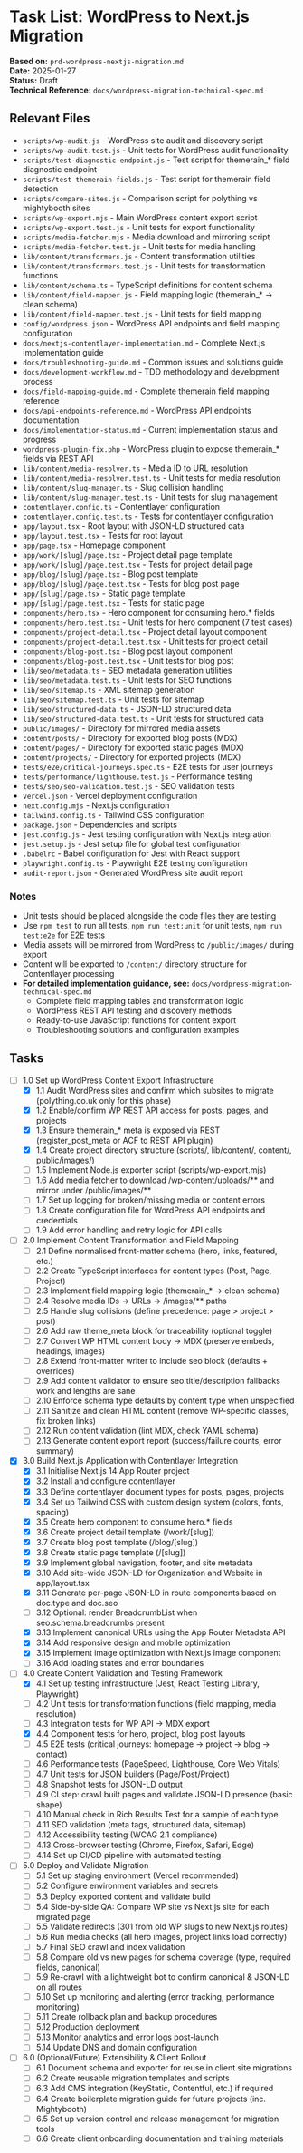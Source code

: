 # Task List: WordPress to Next.js Migration

**Based on:** `prd-wordpress-nextjs-migration.md`  
**Date:** 2025-01-27  
**Status:** Draft  
**Technical Reference:** `docs/wordpress-migration-technical-spec.md`  

## Relevant Files

- `scripts/wp-audit.js` - WordPress site audit and discovery script
- `scripts/wp-audit.test.js` - Unit tests for WordPress audit functionality
- `scripts/test-diagnostic-endpoint.js` - Test script for themerain_* field diagnostic endpoint
- `scripts/test-themerain-fields.js` - Test script for themerain field detection
- `scripts/compare-sites.js` - Comparison script for polything vs mightybooth sites
- `scripts/wp-export.mjs` - Main WordPress content export script
- `scripts/wp-export.test.js` - Unit tests for export functionality
- `scripts/media-fetcher.mjs` - Media download and mirroring script
- `scripts/media-fetcher.test.js` - Unit tests for media handling
- `lib/content/transformers.js` - Content transformation utilities
- `lib/content/transformers.test.js` - Unit tests for transformation functions
- `lib/content/schema.ts` - TypeScript definitions for content schema
- `lib/content/field-mapper.js` - Field mapping logic (themerain_* → clean schema)
- `lib/content/field-mapper.test.js` - Unit tests for field mapping
- `config/wordpress.json` - WordPress API endpoints and field mapping configuration
- `docs/nextjs-contentlayer-implementation.md` - Complete Next.js implementation guide
- `docs/troubleshooting-guide.md` - Common issues and solutions guide
- `docs/development-workflow.md` - TDD methodology and development process
- `docs/field-mapping-guide.md` - Complete themerain field mapping reference
- `docs/api-endpoints-reference.md` - WordPress API endpoints documentation
- `docs/implementation-status.md` - Current implementation status and progress
- `wordpress-plugin-fix.php` - WordPress plugin to expose themerain_* fields via REST API
- `lib/content/media-resolver.ts` - Media ID to URL resolution
- `lib/content/media-resolver.test.ts` - Unit tests for media resolution
- `lib/content/slug-manager.ts` - Slug collision handling
- `lib/content/slug-manager.test.ts` - Unit tests for slug management
- `contentlayer.config.ts` - Contentlayer configuration
- `contentlayer.config.test.ts` - Tests for contentlayer configuration
- `app/layout.tsx` - Root layout with JSON-LD structured data
- `app/layout.test.tsx` - Tests for root layout
- `app/page.tsx` - Homepage component
- `app/work/[slug]/page.tsx` - Project detail page template
- `app/work/[slug]/page.test.tsx` - Tests for project detail page
- `app/blog/[slug]/page.tsx` - Blog post template
- `app/blog/[slug]/page.test.tsx` - Tests for blog post page
- `app/[slug]/page.tsx` - Static page template
- `app/[slug]/page.test.tsx` - Tests for static page
- `components/hero.tsx` - Hero component for consuming hero.* fields
- `components/hero.test.tsx` - Unit tests for hero component (7 test cases)
- `components/project-detail.tsx` - Project detail layout component
- `components/project-detail.test.tsx` - Unit tests for project detail
- `components/blog-post.tsx` - Blog post layout component
- `components/blog-post.test.tsx` - Unit tests for blog post
- `lib/seo/metadata.ts` - SEO metadata generation utilities
- `lib/seo/metadata.test.ts` - Unit tests for SEO functions
- `lib/seo/sitemap.ts` - XML sitemap generation
- `lib/seo/sitemap.test.ts` - Unit tests for sitemap
- `lib/seo/structured-data.ts` - JSON-LD structured data
- `lib/seo/structured-data.test.ts` - Unit tests for structured data
- `public/images/` - Directory for mirrored media assets
- `content/posts/` - Directory for exported blog posts (MDX)
- `content/pages/` - Directory for exported static pages (MDX)
- `content/projects/` - Directory for exported projects (MDX)
- `tests/e2e/critical-journeys.spec.ts` - E2E tests for user journeys
- `tests/performance/lighthouse.test.js` - Performance testing
- `tests/seo/seo-validation.test.js` - SEO validation tests
- `vercel.json` - Vercel deployment configuration
- `next.config.mjs` - Next.js configuration
- `tailwind.config.ts` - Tailwind CSS configuration
- `package.json` - Dependencies and scripts
- `jest.config.js` - Jest testing configuration with Next.js integration
- `jest.setup.js` - Jest setup file for global test configuration
- `.babelrc` - Babel configuration for Jest with React support
- `playwright.config.ts` - Playwright E2E testing configuration
- `audit-report.json` - Generated WordPress site audit report

### Notes

- Unit tests should be placed alongside the code files they are testing
- Use `npm test` to run all tests, `npm run test:unit` for unit tests, `npm run test:e2e` for E2E tests
- Media assets will be mirrored from WordPress to `/public/images/` during export
- Content will be exported to `/content/` directory structure for Contentlayer processing
- **For detailed implementation guidance, see:** `docs/wordpress-migration-technical-spec.md`
  - Complete field mapping tables and transformation logic
  - WordPress REST API testing and discovery methods
  - Ready-to-use JavaScript functions for content export
  - Troubleshooting solutions and configuration examples

## Tasks

- [ ] 1.0 Set up WordPress Content Export Infrastructure
  - [x] 1.1 Audit WordPress sites and confirm which subsites to migrate (polything.co.uk only for this phase)
  - [x] 1.2 Enable/confirm WP REST API access for posts, pages, and projects
  - [x] 1.3 Ensure themerain_* meta is exposed via REST (register_post_meta or ACF to REST API plugin)
  - [x] 1.4 Create project directory structure (scripts/, lib/content/, content/, public/images/)
  - [ ] 1.5 Implement Node.js exporter script (scripts/wp-export.mjs)
  - [ ] 1.6 Add media fetcher to download /wp-content/uploads/** and mirror under /public/images/**
  - [ ] 1.7 Set up logging for broken/missing media or content errors
  - [ ] 1.8 Create configuration file for WordPress API endpoints and credentials
  - [ ] 1.9 Add error handling and retry logic for API calls

- [ ] 2.0 Implement Content Transformation and Field Mapping
  - [ ] 2.1 Define normalised front-matter schema (hero, links, featured, etc.)
  - [ ] 2.2 Create TypeScript interfaces for content types (Post, Page, Project)
  - [ ] 2.3 Implement field mapping logic (themerain_* → clean schema)
  - [ ] 2.4 Resolve media IDs → URLs → /images/** paths
  - [ ] 2.5 Handle slug collisions (define precedence: page > project > post)
  - [ ] 2.6 Add raw theme_meta block for traceability (optional toggle)
  - [ ] 2.7 Convert WP HTML content body → MDX (preserve embeds, headings, images)
  - [ ] 2.8 Extend front-matter writer to include seo block (defaults + overrides)
  - [ ] 2.9 Add content validator to ensure seo.title/description fallbacks work and lengths are sane
  - [ ] 2.10 Enforce schema type defaults by content type when unspecified
  - [ ] 2.11 Sanitize and clean HTML content (remove WP-specific classes, fix broken links)
  - [ ] 2.12 Run content validation (lint MDX, check YAML schema)
  - [ ] 2.13 Generate content export report (success/failure counts, error summary)

- [x] 3.0 Build Next.js Application with Contentlayer Integration
  - [x] 3.1 Initialise Next.js 14 App Router project
  - [x] 3.2 Install and configure contentlayer
  - [x] 3.3 Define contentlayer document types for posts, pages, projects
  - [x] 3.4 Set up Tailwind CSS with custom design system (colors, fonts, spacing)
  - [x] 3.5 Create hero component to consume hero.* fields
  - [x] 3.6 Create project detail template (/work/[slug])
  - [x] 3.7 Create blog post template (/blog/[slug])
  - [x] 3.8 Create static page template (/[slug])
  - [x] 3.9 Implement global navigation, footer, and site metadata
  - [x] 3.10 Add site-wide JSON-LD for Organization and Website in app/layout.tsx
  - [x] 3.11 Generate per-page JSON-LD in route components based on doc.type and doc.seo
  - [ ] 3.12 Optional: render BreadcrumbList when seo.schema.breadcrumbs present
  - [x] 3.13 Implement canonical URLs using the App Router Metadata API
  - [x] 3.14 Add responsive design and mobile optimization
  - [x] 3.15 Implement image optimization with Next.js Image component
  - [ ] 3.16 Add loading states and error boundaries

- [ ] 4.0 Create Content Validation and Testing Framework
  - [x] 4.1 Set up testing infrastructure (Jest, React Testing Library, Playwright)
  - [ ] 4.2 Unit tests for transformation functions (field mapping, media resolution)
  - [ ] 4.3 Integration tests for WP API → MDX export
  - [x] 4.4 Component tests for hero, project, blog post layouts
  - [ ] 4.5 E2E tests (critical journeys: homepage → project → blog → contact)
  - [ ] 4.6 Performance tests (PageSpeed, Lighthouse, Core Web Vitals)
  - [ ] 4.7 Unit tests for JSON builders (Page/Post/Project)
  - [ ] 4.8 Snapshot tests for JSON-LD output
  - [ ] 4.9 CI step: crawl built pages and validate JSON-LD presence (basic shape)
  - [ ] 4.10 Manual check in Rich Results Test for a sample of each type
  - [ ] 4.11 SEO validation (meta tags, structured data, sitemap)
  - [ ] 4.12 Accessibility testing (WCAG 2.1 compliance)
  - [ ] 4.13 Cross-browser testing (Chrome, Firefox, Safari, Edge)
  - [ ] 4.14 Set up CI/CD pipeline with automated testing

- [ ] 5.0 Deploy and Validate Migration
  - [ ] 5.1 Set up staging environment (Vercel recommended)
  - [ ] 5.2 Configure environment variables and secrets
  - [ ] 5.3 Deploy exported content and validate build
  - [ ] 5.4 Side-by-side QA: Compare WP site vs Next.js site for each migrated page
  - [ ] 5.5 Validate redirects (301 from old WP slugs to new Next.js routes)
  - [ ] 5.6 Run media checks (all hero images, project links load correctly)
  - [ ] 5.7 Final SEO crawl and index validation
  - [ ] 5.8 Compare old vs new pages for schema coverage (type, required fields, canonical)
  - [ ] 5.9 Re-crawl with a lightweight bot to confirm canonical & JSON-LD on all routes
  - [ ] 5.10 Set up monitoring and alerting (error tracking, performance monitoring)
  - [ ] 5.11 Create rollback plan and backup procedures
  - [ ] 5.12 Production deployment
  - [ ] 5.13 Monitor analytics and error logs post-launch
  - [ ] 5.14 Update DNS and domain configuration

- [ ] 6.0 (Optional/Future) Extensibility & Client Rollout
  - [ ] 6.1 Document schema and exporter for reuse in client site migrations
  - [ ] 6.2 Create reusable migration templates and scripts
  - [ ] 6.3 Add CMS integration (KeyStatic, Contentful, etc.) if required
  - [ ] 6.4 Create boilerplate migration guide for future projects (inc. Mightybooth)
  - [ ] 6.5 Set up version control and release management for migration tools
  - [ ] 6.6 Create client onboarding documentation and training materials
